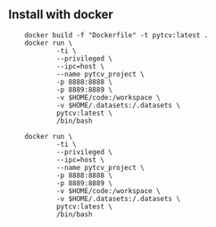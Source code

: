 
## Install with docker

        docker build -f "Dockerfile" -t pytcv:latest .
        docker run \
                -ti \
                --privileged \
                --ipc=host \
                --name pytcv_project \
                -p 8888:8888 \
                -p 8889:8889 \
                -v $HOME/code:/workspace \
                -v $HOME/.datasets:/.datasets \
                pytcv:latest \
                /bin/bash

        docker run \
                -ti \
                --privileged \
                --ipc=host \
                --name pytcv_project \
                -p 8888:8888 \
                -p 8889:8889 \
                -v $HOME/code:/workspace \
                -v $HOME/.datasets:/.datasets \
                pytcv:latest \
                /bin/bash
